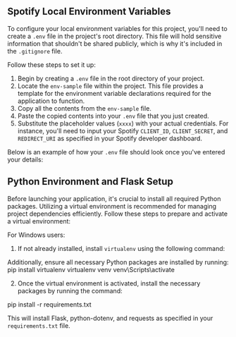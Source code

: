 ## Spotify Local Environment Variables

To configure your local environment variables for this project, you'll need to create a `.env` file in the project's root directory. This file will hold sensitive information that shouldn't be shared publicly, which is why it's included in the `.gitignore` file.

Follow these steps to set it up:

1. Begin by creating a `.env` file in the root directory of your project.
2. Locate the `env-sample` file within the project. This file provides a template for the environment variable declarations required for the application to function.
3. Copy all the contents from the `env-sample` file.
4. Paste the copied contents into your `.env` file that you just created.
5. Substitute the placeholder values (`xxxx`) with your actual credentials. For instance, you'll need to input your Spotify `CLIENT_ID`, `CLIENT_SECRET`, and `REDIRECT_URI` as specified in your Spotify developer dashboard.

Below is an example of how your `.env` file should look once you've entered your details:

## Python Environment and Flask Setup
Before launching your application, it's crucial to install all required Python packages. Utilizing a virtual environment is recommended for managing project dependencies efficiently. Follow these steps to prepare and activate a virtual environment:

For Windows users:
1. If not already installed, install `virtualenv` using the following command:
   
Additionally, ensure all necessary Python packages are installed by running:
pip install virtualenv
virtualenv venv
venv\Scripts\activate

2. Once the virtual environment is activated, install the necessary packages by running the command:
   
pip install -r requirements.txt

This will install Flask, python-dotenv, and requests as specified in your `requirements.txt` file.

